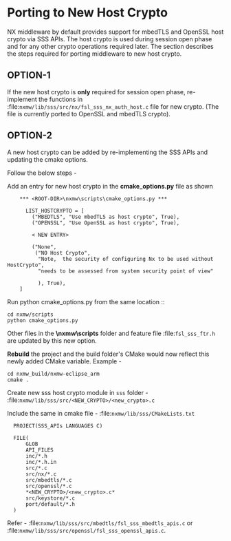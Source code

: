 # Porting to New Host Crypto

NX middleware by default provides support for mbedTLS and OpenSSL host crypto via SSS APIs.
The host crypto is used during session open phase and for any other crypto operations required later.
The section describes the steps required for porting middleware to new host crypto.


## OPTION-1

If the new host crypto is **only** required for session open phase, re-implement the functions in :file:`nxmw/lib/sss/src/nx/fsl_sss_nx_auth_host.c` file for new crypto. (The file is currently ported to OpenSSL and mbedTLS crypto).


## OPTION-2

A new host crypto can be added by re-implementing the SSS APIs and updating the cmake options.

Follow the below steps -

Add an entry for new host crypto in the **cmake_options.py** file as shown

```
    *** <ROOT-DIR>\nxmw\scripts\cmake_options.py ***

      LIST_HOSTCRYPTO = [
        ("MBEDTLS", "Use mbedTLS as host crypto", True),
        ("OPENSSL", "Use OpenSSL as host crypto", True),

        < NEW ENTRY>

        ("None",
         ("NO Host Crypto",
          "Note,  the security of configuring Nx to be used without HostCrypto",
          "needs to be assessed from system security point of view"

          ), True),
    ]
```

Run python cmake_options.py from the same location ::

```
cd nxmw/scripts
python cmake_options.py
```

Other files in the **<ROOT-DIR>\\nxmw\\scripts** folder and feature file :file:`fsl_sss_ftr.h` are updated by this new option.

**Rebuild** the project and the build folder's CMake would now reflect this newly added CMake variable. Example -

```
cd nxmw_build/nxmw-eclipse_arm
cmake .
```

Create new sss host crypto module in `sss` folder - :file:`nxmw/lib/sss/src/<NEW_CRYPTO>/<new_crypto>.c`

Include the same in cmake file - :file:`nxmw/lib/sss/CMakeLists.txt`

```
  PROJECT(SSS_APIs LANGUAGES C)

  FILE(
      GLOB
      API_FILES
      inc/*.h
      inc/*.h.in
      src/*.c
      src/nx/*.c
      src/mbedtls/*.c
      src/openssl/*.c
      *<NEW_CRYPTO>/<new_crypto>.c*
      src/keystore/*.c
      port/default/*.h
  )
```

Refer - :file:`nxmw/lib/sss/src/mbedtls/fsl_sss_mbedtls_apis.c` or :file:`nxmw/lib/sss/src/openssl/fsl_sss_openssl_apis.c`.

